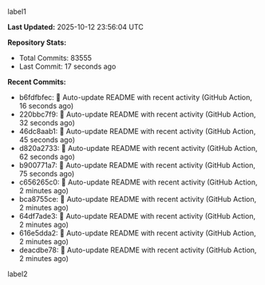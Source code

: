 
label1 
<!-- ACTIVITY_START -->
**Last Updated:** 2025-10-12 23:56:04 UTC

**Repository Stats:**
- Total Commits: 83555
- Last Commit: 17 seconds ago

**Recent Commits:**
- b6fdfbfec: 🤖 Auto-update README with recent activity (GitHub Action, 16 seconds ago)
- 220bbc7f9: 🤖 Auto-update README with recent activity (GitHub Action, 32 seconds ago)
- 46dc8aab1: 🤖 Auto-update README with recent activity (GitHub Action, 45 seconds ago)
- d820a2733: 🤖 Auto-update README with recent activity (GitHub Action, 62 seconds ago)
- b900771a7: 🤖 Auto-update README with recent activity (GitHub Action, 75 seconds ago)
- c656265c0: 🤖 Auto-update README with recent activity (GitHub Action, 2 minutes ago)
- bca8755ce: 🤖 Auto-update README with recent activity (GitHub Action, 2 minutes ago)
- 64df7ade3: 🤖 Auto-update README with recent activity (GitHub Action, 2 minutes ago)
- 616e5dda2: 🤖 Auto-update README with recent activity (GitHub Action, 2 minutes ago)
- deacdbe78: 🤖 Auto-update README with recent activity (GitHub Action, 2 minutes ago)
<!-- ACTIVITY_END -->

label2
